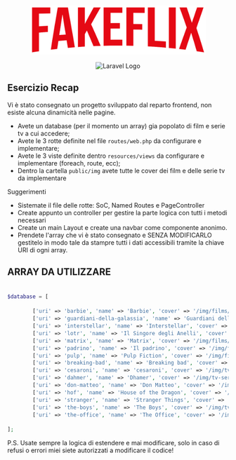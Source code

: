 <p align="center"><a href="# target="_blank"><img src="public/img/logo.png" width="400" alt="Laravel Logo"></a></p>

<p align="center"><img src="public/img/ScreenFlow.gif" width="480" alt="Laravel Logo"></p>

## Esercizio Recap

Vi è stato consegnato un progetto sviluppato dal reparto frontend, non esiste alcuna dinamicità nelle pagine. 
- Avete un database (per il momento un array) gia popolato di film e serie tv a cui accedere;
- Avete le 3 rotte definite nel file `routes/web.php` da configurare e implementare;
- Avete le 3 viste definite dentro `resources/views` da configurare e implementare (foreach, route, ecc);
- Dentro la cartella `public/img` avete tutte le cover dei film e delle serie tv da implementare


Suggerimenti
- Sistemate il file delle rotte: SoC, Named Routes e PageController
- Create appunto un controller per gestire la parte logica con tutti i metodi necessari
- Create un main Layout e create una navbar come componente anonimo. 
- Prendete l'array che vi è stato consegnato e SENZA MODIFICARLO gestitelo in modo tale da stampre tutti i dati  accessibili tramite la chiave URI di ogni array.


## ARRAY DA UTILIZZARE


```php

$database = [
   
        ['uri' => 'barbie', 'name' => 'Barbie', 'cover' => '/img/films/barbie.jpg', 'Barbie, che vive a Barbie Land, viene cacciata dal paese perché non è una bambola dall\'aspetto perfetto. Senza un posto dove andare, parte per il mondo umano e cerca la vera felicità.'],
        ['uri' => 'guardiani-della-galassia', 'name' => 'Guardiani della Galassia', 'cover' => '/img/films/gog3.jpg', 'Il terzo capitolo della saga Marvel "Guardiani della Galassia" che vede come protagonisti Peter Quill e i suoi amici supereroi.'],
        ['uri' => 'interstellar', 'name' => 'Interstellar', 'cover' => '/img/films/interstellar.jpg', 'In un futuro non precisato, un drastico cambiamento climatico colpisce duramente l\'agricoltura. Il granturco è l\'unica coltivazione ancora in grado di crescere ed un gruppo di scienziati è intenzionato ad attraversare lo spazio per trovare nuovi luoghi adatti a coltivarlo.'],
        ['uri' => 'lotr', 'name' => 'Il Singore degli Anelli', 'cover' => '/img/films/lotr.jpg', 'Frodo vuole gettare in un vulcano l\'anello magico forgiato sa Sauron per dominare la terra. Con lui alcuni amici. (Sinossi reale scritta dalla rivista Telesette)'],
        ['uri' => 'matrix', 'name' => 'Matrix', 'cover' => '/img/films/matrix.jpg', 'Esistono due realtà: una è l\'esistenza che conduciamo ogni giorno, l\'altra è nascosta. Neo vuole scoprire la verità su Matrix, mondo virtuale elaborato al computer creato per tenere sotto controllo le persone. Morpheus potrebbe aiutarlo.'],
        ['uri' => 'padrino', 'name' => 'Il padrino', 'cover' => '/img/films/padrino.jpg', 'A New York, alla fine degli anni 70, Michael Corleone riesce a convertire i numerosi affari di famiglia in operazioni lecite. Aumentando le sue donazioni alla Chiesa, l\'uomo entra nelle grazie dell\'arcivescovo Gilday.'],
        ['uri' => 'pulp', 'name' => 'Pulp Fiction', 'cover' => '/img/films/pulp.jpg', 'Si incrociano le strade di personaggi legati al crimine. Un pugile che mente a un capo banda, due sicari che discutono massaggi ai piedi e panini, una coppia che rapina una caffetteria e altri danno vita a un dramma criminale comico quanto brutale.'], 
        ['uri' => 'breaking-bad', 'name' => 'Breaking bad', 'cover' => '/img/tv-series/breaking-bad.jpg', 'Lorem ipsum dolor sit amet, consectetur adipiscing elit, sed do eiusmod tempor incididunt ut labore et dolore magna aliqua. Ut enim ad minim veniam, quis nostrud exercitation ullamco laboris nisi ut aliquip ex ea commodo consequat. Duis aute irure dolor in reprehenderit in voluptate velit esse cillum dolore'],
        ['uri' => 'cesaroni', 'name' => 'cesaroni', 'cover' => '/img/tv-series/cesaroni.jpg', 'Lorem ipsum dolor sit amet, consectetur adipiscing elit, sed do eiusmod tempor incididunt ut labore et dolore magna aliqua. Ut enim ad minim veniam, quis nostrud exercitation ullamco laboris nisi ut aliquip ex ea commodo consequat. Duis aute irure dolor in reprehenderit in voluptate velit esse cillum dolore'],
        ['uri' => 'dahmer', 'name' => 'Dhamer', 'cover' => '/img/tv-series/dhahmer.jpg', 'Lorem ipsum dolor sit amet, consectetur adipiscing elit, sed do eiusmod tempor incididunt ut labore et dolore magna aliqua. Ut enim ad minim veniam, quis nostrud exercitation ullamco laboris nisi ut aliquip ex ea commodo consequat. Duis aute irure dolor in reprehenderit in voluptate velit esse cillum dolore'],
        ['uri' => 'don-matteo', 'name' => 'Don Matteo', 'cover' => '/img/tv-series/don-matteo.jpg', 'Lorem ipsum dolor sit amet, consectetur adipiscing elit, sed do eiusmod tempor incididunt ut labore et dolore magna aliqua. Ut enim ad minim veniam, quis nostrud exercitation ullamco laboris nisi ut aliquip ex ea commodo consequat. Duis aute irure dolor in reprehenderit in voluptate velit esse cillum dolore'],
        ['uri' => 'hof', 'name' => 'House of the Dragon', 'cover' => '/img/tv-series/hof.jpg', 'Lorem ipsum dolor sit amet, consectetur adipiscing elit, sed do eiusmod tempor incididunt ut labore et dolore magna aliqua. Ut enim ad minim veniam, quis nostrud exercitation ullamco laboris nisi ut aliquip ex ea commodo consequat. Duis aute irure dolor in reprehenderit in voluptate velit esse cillum dolore'],
        ['uri' => 'stranger', 'name' => 'Stranger Things', 'cover' => '/img/tv-series/stranger.jpg', 'Lorem ipsum dolor sit amet, consectetur adipiscing elit, sed do eiusmod tempor incididunt ut labore et dolore magna aliqua. Ut enim ad minim veniam, quis nostrud exercitation ullamco laboris nisi ut aliquip ex ea commodo consequat. Duis aute irure dolor in reprehenderit in voluptate velit esse cillum dolore'],
        ['uri' => 'the-boys', 'name' => 'The Boys', 'cover' => '/img/tv-series/the-boys.jpg', 'Lorem ipsum dolor sit amet, consectetur adipiscing elit, sed do eiusmod tempor incididunt ut labore et dolore magna aliqua. Ut enim ad minim veniam, quis nostrud exercitation ullamco laboris nisi ut aliquip ex ea commodo consequat. Duis aute irure dolor in reprehenderit in voluptate velit esse cillum dolore'],
        ['uri' => 'the-office', 'name' => 'The Office', 'cover' => '/img/tv-series/the-office.jpg', 'Lorem ipsum dolor sit amet, consectetur adipiscing elit, sed do eiusmod tempor incididunt ut labore et dolore magna aliqua. Ut enim ad minim veniam, quis nostrud exercitation ullamco laboris nisi ut aliquip ex ea commodo consequat. Duis aute irure dolor in reprehenderit in voluptate velit esse cillum dolore'],
   
];
```

P.S. Usate sempre la logica di estendere e mai modificare, solo in caso di refusi o errori miei siete autorizzati a modificare il codice!
